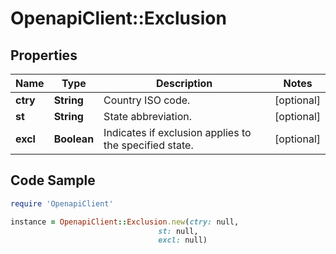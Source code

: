 # OpenapiClient::Exclusion

## Properties

Name | Type | Description | Notes
------------ | ------------- | ------------- | -------------
**ctry** | **String** | Country ISO code. | [optional] 
**st** | **String** | State abbreviation. | [optional] 
**excl** | **Boolean** | Indicates if exclusion applies to the specified state. | [optional] 

## Code Sample

```ruby
require 'OpenapiClient'

instance = OpenapiClient::Exclusion.new(ctry: null,
                                 st: null,
                                 excl: null)
```


